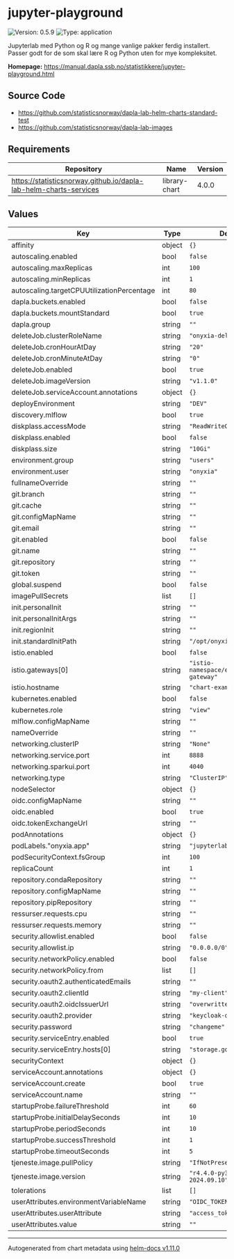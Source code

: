 # jupyter-playground

![Version: 0.5.9](https://img.shields.io/badge/Version-0.5.9-informational?style=flat-square) ![Type: application](https://img.shields.io/badge/Type-application-informational?style=flat-square)

Jupyterlab med Python og R og mange vanlige pakker ferdig installert. Passer godt for de som skal lære R og Python uten for mye kompleksitet.

**Homepage:** <https://manual.dapla.ssb.no/statistikkere/jupyter-playground.html>

## Source Code

- <https://github.com/statisticsnorway/dapla-lab-helm-charts-standard-test>
- <https://github.com/statisticsnorway/dapla-lab-images>

## Requirements

| Repository                                                        | Name          | Version |
| ----------------------------------------------------------------- | ------------- | ------- |
| https://statisticsnorway.github.io/dapla-lab-helm-charts-services | library-chart | 4.0.0   |

## Values

| Key                                        | Type   | Default                             | Description |
| ------------------------------------------ | ------ | ----------------------------------- | ----------- |
| affinity                                   | object | `{}`                                |             |
| autoscaling.enabled                        | bool   | `false`                             |             |
| autoscaling.maxReplicas                    | int    | `100`                               |             |
| autoscaling.minReplicas                    | int    | `1`                                 |             |
| autoscaling.targetCPUUtilizationPercentage | int    | `80`                                |             |
| dapla.buckets.enabled                      | bool   | `false`                             |             |
| dapla.buckets.mountStandard                | bool   | `true`                              |             |
| dapla.group                                | string | `""`                                |             |
| deleteJob.clusterRoleName                  | string | `"onyxia-delete-job"`               |             |
| deleteJob.cronHourAtDay                    | string | `"20"`                              |             |
| deleteJob.cronMinuteAtDay                  | string | `"0"`                               |             |
| deleteJob.enabled                          | bool   | `true`                              |             |
| deleteJob.imageVersion                     | string | `"v1.1.0"`                          |             |
| deleteJob.serviceAccount.annotations       | object | `{}`                                |             |
| deployEnvironment                          | string | `"DEV"`                             |             |
| discovery.mlflow                           | bool   | `true`                              |             |
| diskplass.accessMode                       | string | `"ReadWriteOnce"`                   |             |
| diskplass.enabled                          | bool   | `false`                             |             |
| diskplass.size                             | string | `"10Gi"`                            |             |
| environment.group                          | string | `"users"`                           |             |
| environment.user                           | string | `"onyxia"`                          |             |
| fullnameOverride                           | string | `""`                                |             |
| git.branch                                 | string | `""`                                |             |
| git.cache                                  | string | `""`                                |             |
| git.configMapName                          | string | `""`                                |             |
| git.email                                  | string | `""`                                |             |
| git.enabled                                | bool   | `false`                             |             |
| git.name                                   | string | `""`                                |             |
| git.repository                             | string | `""`                                |             |
| git.token                                  | string | `""`                                |             |
| global.suspend                             | bool   | `false`                             |             |
| imagePullSecrets                           | list   | `[]`                                |             |
| init.personalInit                          | string | `""`                                |             |
| init.personalInitArgs                      | string | `""`                                |             |
| init.regionInit                            | string | `""`                                |             |
| init.standardInitPath                      | string | `"/opt/onyxia-init.sh"`             |             |
| istio.enabled                              | bool   | `false`                             |             |
| istio.gateways[0]                          | string | `"istio-namespace/example-gateway"` |             |
| istio.hostname                             | string | `"chart-example.local"`             |             |
| kubernetes.enabled                         | bool   | `false`                             |             |
| kubernetes.role                            | string | `"view"`                            |             |
| mlflow.configMapName                       | string | `""`                                |             |
| nameOverride                               | string | `""`                                |             |
| networking.clusterIP                       | string | `"None"`                            |             |
| networking.service.port                    | int    | `8888`                              |             |
| networking.sparkui.port                    | int    | `4040`                              |             |
| networking.type                            | string | `"ClusterIP"`                       |             |
| nodeSelector                               | object | `{}`                                |             |
| oidc.configMapName                         | string | `""`                                |             |
| oidc.enabled                               | bool   | `true`                              |             |
| oidc.tokenExchangeUrl                      | string | `""`                                |             |
| podAnnotations                             | object | `{}`                                |             |
| podLabels."onyxia.app"                     | string | `"jupyterlab"`                      |             |
| podSecurityContext.fsGroup                 | int    | `100`                               |             |
| replicaCount                               | int    | `1`                                 |             |
| repository.condaRepository                 | string | `""`                                |             |
| repository.configMapName                   | string | `""`                                |             |
| repository.pipRepository                   | string | `""`                                |             |
| ressurser.requests.cpu                     | string | `""`                                |             |
| ressurser.requests.memory                  | string | `""`                                |             |
| security.allowlist.enabled                 | bool   | `false`                             |             |
| security.allowlist.ip                      | string | `"0.0.0.0/0"`                       |             |
| security.networkPolicy.enabled             | bool   | `false`                             |             |
| security.networkPolicy.from                | list   | `[]`                                |             |
| security.oauth2.authenticatedEmails        | string | `""`                                |             |
| security.oauth2.clientId                   | string | `"my-client"`                       |             |
| security.oauth2.oidcIssuerUrl              | string | `"overwritten-by-onyxia"`           |             |
| security.oauth2.provider                   | string | `"keycloak-oidc"`                   |             |
| security.password                          | string | `"changeme"`                        |             |
| security.serviceEntry.enabled              | bool   | `true`                              |             |
| security.serviceEntry.hosts[0]             | string | `"storage.googleapis.com"`          |             |
| securityContext                            | object | `{}`                                |             |
| serviceAccount.annotations                 | object | `{}`                                |             |
| serviceAccount.create                      | bool   | `true`                              |             |
| serviceAccount.name                        | string | `""`                                |             |
| startupProbe.failureThreshold              | int    | `60`                                |             |
| startupProbe.initialDelaySeconds           | int    | `10`                                |             |
| startupProbe.periodSeconds                 | int    | `10`                                |             |
| startupProbe.successThreshold              | int    | `1`                                 |             |
| startupProbe.timeoutSeconds                | int    | `5`                                 |             |
| tjeneste.image.pullPolicy                  | string | `"IfNotPresent"`                    |             |
| tjeneste.image.version                     | string | `"r4.4.0-py311-v21-2024.09.10"`     |             |
| tolerations                                | list   | `[]`                                |             |
| userAttributes.environmentVariableName     | string | `"OIDC_TOKEN"`                      |             |
| userAttributes.userAttribute               | string | `"access_token"`                    |             |
| userAttributes.value                       | string | `""`                                |             |

---

Autogenerated from chart metadata using [helm-docs v1.11.0](https://github.com/norwoodj/helm-docs/releases/v1.11.0)
